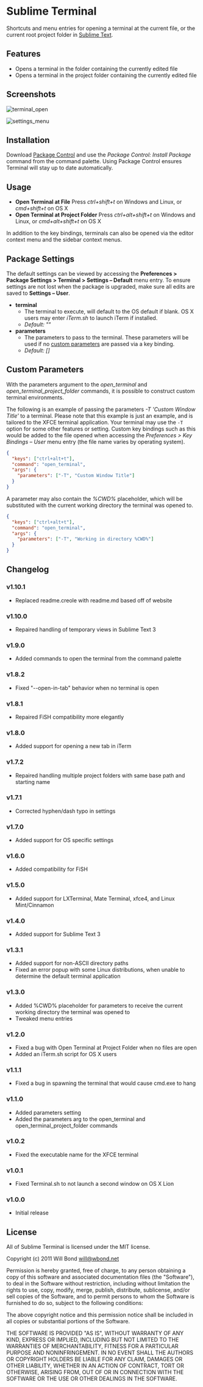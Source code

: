 # Sublime Terminal

Shortcuts and menu entries for opening a terminal at the current file, or the current root project folder in [Sublime Text](http://sublimetext.com/).

## Features

 - Opens a terminal in the folder containing the currently edited file
 - Opens a terminal in the project folder containing the currently edited file

## Screenshots

![terminal_open](http://wbond.net/sublime_packages/img/terminal/terminal_open.png)

![settings_menu](http://wbond.net/sublime_packages/img/terminal/settings_menu.png)

## Installation

Download [Package Control](http://wbond.net/sublime_packages/package_control) and use the *Package Control: Install Package* command from the command palette. Using Package Control ensures Terminal will stay up to date automatically.

## Usage

 - **Open Terminal at File**
     Press *ctrl+shift+t* on Windows and Linux, or *cmd+shift+t* on OS X
 - **Open Terminal at Project Folder**
     Press *ctrl+alt+shift+t* on Windows and Linux, or *cmd+alt+shift+t* on OS X

In addition to the key bindings, terminals can also be opened via the editor context menu and the sidebar context menus.

## Package Settings

The default settings can be viewed by accessing the **Preferences > Package Settings > Terminal > Settings – Default** menu entry. To ensure settings are not lost when the package is upgraded, make sure all edits are saved to **Settings – User**.

 - **terminal**
     - The terminal to execute, will default to the OS default if blank. OS X users may enter *iTerm.sh* to launch iTerm if installed.
     - *Default: ""*
 - **parameters**
     - The parameters to pass to the terminal. These parameters will be used if no [custom parameters](http://wbond.net/sublime_packages/terminal#Custom_Parameters) are passed via a key binding.
     - *Default: []*

## Custom Parameters

With the parameters argument to the *open_terminal* and *open_terminal_project_folder* commands, it is possible to construct custom terminal environments.

The following is an example of passing the parameters *-T 'Custom Window Title'* to a terminal. Please note that this example is just an example, and is tailored to the XFCE terminal application. Your terminal may use the `-T` option for some other features or setting. Custom key bindings such as this would be added to the file opened when accessing the *Preferences > Key Bindings – User* menu entry (the file name varies by operating system).

```json
{
  "keys": ["ctrl+alt+t"],
  "command": "open_terminal",
  "args": {
    "parameters": ["-T", "Custom Window Title"]
  }
}
```

A parameter may also contain the *%CWD%* placeholder, which will be substituted with the current working directory the terminal was opened to.

```json
{
  "keys": ["ctrl+alt+t"],
  "command": "open_terminal",
  "args": {
    "parameters": ["-T", "Working in directory %CWD%"]
  }
}
```

## Changelog

### v1.10.1

 - Replaced readme.creole with readme.md based off of website

### v1.10.0

 - Repaired handling of temporary views in Sublime Text 3

### v1.9.0

 - Added commands to open the terminal from the command palette

### v1.8.2

 - Fixed "--open-in-tab" behavior when no terminal is open

### v1.8.1

 - Repaired FiSH compatibility more elegantly

### v1.8.0

 - Added support for opening a new tab in iTerm

### v1.7.2

 - Repaired handling multiple project folders with same base path and starting name

### v1.7.1

 - Corrected hyphen/dash typo in settings

### v1.7.0

 - Added support for OS specific settings

### v1.6.0

 - Added compatibility for FiSH

### v1.5.0

 - Added support for LXTerminal, Mate Terminal, xfce4, and Linux Mint/Cinnamon

### v1.4.0

 - Added support for Sublime Text 3

### v1.3.1

 - Added support for non-ASCII directory paths
 - Fixed an error popup with some Linux distributions, when unable to determine the default terminal application

### v1.3.0

 - Added %CWD% placeholder for parameters to receive the current working directory the terminal was opened to
 - Tweaked menu entries

### v1.2.0

 - Fixed a bug with Open Terminal at Project Folder when no files are open
 - Added an iTerm.sh script for OS X users

### v1.1.1

 - Fixed a bug in spawning the terminal that would cause cmd.exe to hang

### v1.1.0

 - Added parameters setting
 - Added the parameters arg to the open_terminal and open_terminal_project_folder commands

### v1.0.2

 - Fixed the executable name for the XFCE terminal

### v1.0.1

 - Fixed Terminal.sh to not launch a second window on OS X Lion

### v1.0.0

 - Initial release

## License

All of Sublime Terminal is licensed under the MIT license.

  Copyright (c) 2011 Will Bond <will@wbond.net>

  Permission is hereby granted, free of charge, to any person obtaining a copy
  of this software and associated documentation files (the "Software"), to deal
  in the Software without restriction, including without limitation the rights
  to use, copy, modify, merge, publish, distribute, sublicense, and/or sell
  copies of the Software, and to permit persons to whom the Software is
  furnished to do so, subject to the following conditions:

  The above copyright notice and this permission notice shall be included in
  all copies or substantial portions of the Software.

  THE SOFTWARE IS PROVIDED "AS IS", WITHOUT WARRANTY OF ANY KIND, EXPRESS OR
  IMPLIED, INCLUDING BUT NOT LIMITED TO THE WARRANTIES OF MERCHANTABILITY,
  FITNESS FOR A PARTICULAR PURPOSE AND NONINFRINGEMENT. IN NO EVENT SHALL THE
  AUTHORS OR COPYRIGHT HOLDERS BE LIABLE FOR ANY CLAIM, DAMAGES OR OTHER
  LIABILITY, WHETHER IN AN ACTION OF CONTRACT, TORT OR OTHERWISE, ARISING FROM,
  OUT OF OR IN CONNECTION WITH THE SOFTWARE OR THE USE OR OTHER DEALINGS IN
  THE SOFTWARE.
